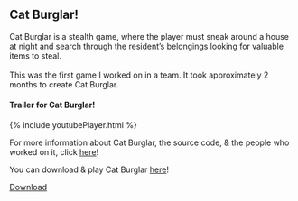 <script async defer src="https://buttons.github.io/buttons.js"></script>
<div class="Cat Burglar">
<h2>Cat Burglar!</h2>
<p>Cat Burglar is a stealth game, where the player must sneak around a house at night and search through the resident’s belongings looking for valuable items to steal.<br>
<br>
This was the first game I worked on in a team. It took approximately 2 months to create Cat Burglar.<br>
</p>

<h4>Trailer for Cat Burglar!</h4>
{% include youtubePlayer.html %}

<p>For more information about Cat Burglar, the source code, & the people who worked on it, 
click <a href ="https://github.com/stevencoombe/Game-Dev-Sim/" title="Cat Burglar GitHub Page">here</a>!</p>

<p>You can download & play Cat Burglar <a href ="https://github.com/stevencoombe/Game-Dev-Sim/releases" title="Cat Burglar Dowload">here</a>!</p>
<!-- Place this tag where you want the button to render. -->
<a class="github-button" href="https://github.com/stevencoombe/Game-Dev-Sim/releases/download/1.0/Cat.Burglar.v1.0.zip" data-icon="octicon-cloud-download" aria-label="Download ntkme/github-buttons on GitHub">Download</a>
</div>